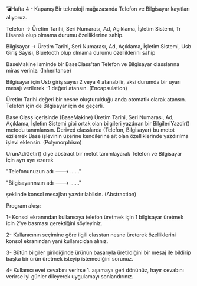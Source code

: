💣Hafta 4 - Kapanış
Bir teknoloji mağazasında Telefon ve Bilgisayar kayıtları alıyoruz.

Telefon -> Üretim Tarihi, Seri Numarası, Ad, Açıklama, İşletim Sistemi, Tr Lisanslı olup olmama durumu özelliklerine sahip.

Bilgisayar -> Üretim Tarihi, Seri Numarası, Ad, Açıklama, İşletim Sistemi, Usb Giriş Sayısı, Bluetooth olup olmama durumu özelliklerini sahip

BaseMakine isminde bir BaseClass'tan Telefon ve Bilgisayar classlarına miras veriniz. (Inheritance)

Bilgisayar için Usb giriş sayısı 2 veya 4 atanabilir, aksi durumda bir uyarı mesajı verilerek -1 değeri atansın. (Encapsulation)

Üretim Tarihi değeri bir nesne oluşturulduğu anda otomatik olarak atansın. Telefon için de Bilgisayar için de geçerli.

Base Class içerisinde (BaseMakine) Üretim Tarihi, Seri Numarası, Ad, Açıklama, İşletim Sistemi gibi ortak olan bilgileri yazdıran bir BilgileriYazdir() metodu tanımlansın. Derived classlarda (Telefon, Bilgisayar) bu metot ezilerrek Base işlevinin üzerine kendilerine ait olan özelliklerinde yazdırılma işlevi eklensin.   (Polymorphism)

UrunAdiGetir() diye abstract bir metot tanımlayarak Telefon ve Bilgisayar için ayrı ayrı ezerek

"Telefonunuzun adı ---> ......"

"Bilgisayarınızın adı ---> ......"

şeklinde konsol mesajları yazdırılabilsin.  (Abstraction)

Program akışı:

1- Konsol ekranından kullanıcıya telefon üretmek için 1 bilgisayar üretmek için 2'ye basması gerektiğini söyleyiniz.

2- Kullanıcının seçimine göre ilgili classtan nesne üreterek özelliklerini konsol ekranından yani kullanıcıdan alınız.

3- Bütün bilgiler girildiğinde ürünün başarıyla üretildiğini bir mesaj ile bildirip başka bir ürün üretmek isteyip istemediğini sorunuz.

4- Kullanıcı evet cevabını verirse 1. aşamaya geri dönünüz, hayır cevabını verirse iyi günler dileyerek uygulamayı sonlandırınız.
